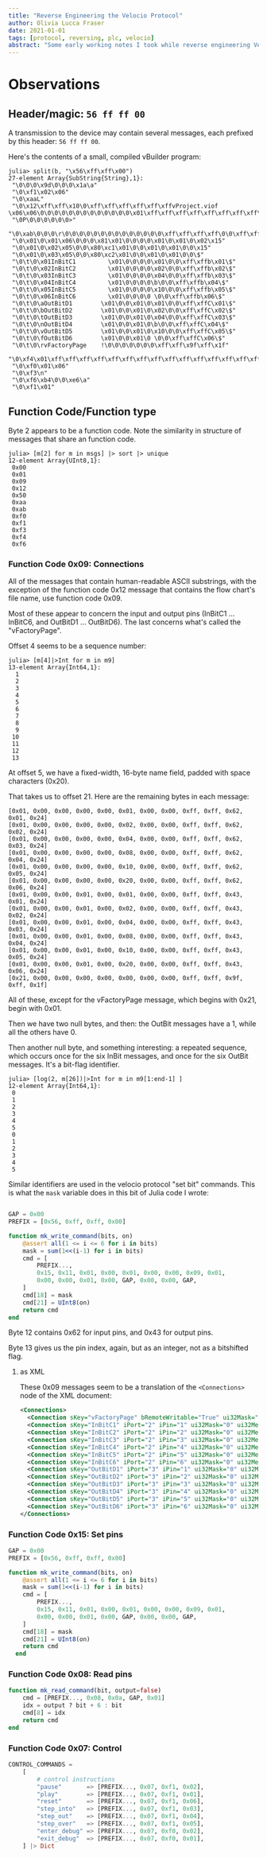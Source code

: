 ```yaml
---
title: "Reverse Engineering the Velocio Protocol"
author: Olivia Lucca Fraser
date: 2021-01-01
tags: [protocol, reversing, plc, velocio]
abstract: "Some early working notes I took while reverse engineering Velocio's proprietary protocol (over Modbus)"
---
```


# Observations

## Header/magic: `56 ff ff 00`

A transmission to the device may contain several messages, each prefixed by this header: `56 ff ff 00`.

Here's the contents of a small, compiled vBuilder program:

``` example
julia> split(b, "\x56\xff\xff\x00")
27-element Array{SubString{String},1}:
 "\0\0\0\x9d\0\0\0\x1a\a"
 "\0\xf1\x02\x06"
 "\0\xaaL"
 "\0\x12\xff\xff\x10\0\xff\xff\xff\xff\xff\xffvProject.viof           \x06\x06\0\0\0\0\0\0\0\0\0\0\0\0\0\x01\xff\xff\xff\xff\xff\xff\xff\xff\xff\xff\xff\xff\xff\xff\xff\xff\xff\xff\xff\xff\f"
 "\0P\0\0\0\0\0\0>"
 "\0\xab\0\0\0\r\0\0\0\0\0\0\0\0\0\0\0\0\0\0\xff\xff\xff\xff\0\0\xff\xff\xff\xff\0\0\0\x03\0\0\0\0\0\x01\xff\xff\xff\xff\xff\xff\xff\xff\xff\xff\xff\xff\xff\xff\xff\xff\xff\xff\x17"
 "\0\x01\0\x01\x06\0\0\0\x81\x01\0\0\0\0\x01\0\x01\0\x02\x15"
 "\0\x01\0\x02\x05\0\0\x80\xc1\x01\0\0\x01\0\x01\0\0\x15"
 "\0\x01\0\x03\x05\0\0\x80\xc2\x01\0\0\x01\0\x01\0\0\$"
 "\0\t\0\x01InBitC1         \x01\0\0\0\0\x01\0\0\xff\xffb\x01\$"
 "\0\t\0\x02InBitC2         \x01\0\0\0\0\x02\0\0\xff\xffb\x02\$"
 "\0\t\0\x03InBitC3         \x01\0\0\0\0\x04\0\0\xff\xffb\x03\$"
 "\0\t\0\x04InBitC4         \x01\0\0\0\0\b\0\0\xff\xffb\x04\$"
 "\0\t\0\x05InBitC5         \x01\0\0\0\0\x10\0\0\xff\xffb\x05\$"
 "\0\t\0\x06InBitC6         \x01\0\0\0\0 \0\0\xff\xffb\x06\$"
 "\0\t\0\aOutBitD1        \x01\0\0\x01\0\x01\0\0\xff\xffC\x01\$"
 "\0\t\0\bOutBitD2        \x01\0\0\x01\0\x02\0\0\xff\xffC\x02\$"
 "\0\t\0\tOutBitD3        \x01\0\0\x01\0\x04\0\0\xff\xffC\x03\$"
 "\0\t\0\nOutBitD4        \x01\0\0\x01\0\b\0\0\xff\xffC\x04\$"
 "\0\t\0\vOutBitD5        \x01\0\0\x01\0\x10\0\0\xff\xffC\x05\$"
 "\0\t\0\fOutBitD6        \x01\0\0\x01\0 \0\0\xff\xffC\x06\$"
 "\0\t\0\rvFactoryPage    !\0\0\0\0\0\0\0\xff\xff\x9f\xff\x1f"
 "\0\xf4\x01\xff\xff\xff\xff\xff\xff\xff\xff\xff\xff\xff\xff\xff\xff\xff\xff\xff\xff\xff\xff\xff\xff\xff\xff\a"
 "\0\xf0\x01\x06"
 "\0\xf3\n"
 "\0\xf6\xb4\0\0\xe6\a"
 "\0\xf1\x01"
```

## Function Code/Function type

Byte 2 appears to be a function code. Note the similarity in structure of messages that share an function code.

``` example
julia> [m[2] for m in msgs] |> sort |> unique
12-element Array{UInt8,1}:
 0x00
 0x01
 0x09
 0x12
 0x50
 0xaa
 0xab
 0xf0
 0xf1
 0xf3
 0xf4
 0xf6
```

### Function Code 0x09: Connections

All of the messages that contain human-readable ASCII substrings, with the exception of the function code 0x12 message that contains the flow chart's file name, use function code 0x09.

Most of these appear to concern the input and output pins (InBitC1 … InBitC6, and OutBitD1 … OutBitD6). The last concerns what's called the "vFactoryPage".

Offset 4 seems to be a sequence number:

``` example
julia> [m[4]|>Int for m in m9]
13-element Array{Int64,1}:
  1
  2
  3
  4
  5
  6
  7
  8
  9
 10
 11
 12
 13
```

At offset 5, we have a fixed-width, 16-byte name field, padded with space characters (0x20).

That takes us to offset 21. Here are the remaining bytes in each message:

``` example
[0x01, 0x00, 0x00, 0x00, 0x00, 0x01, 0x00, 0x00, 0xff, 0xff, 0x62, 0x01, 0x24]
[0x01, 0x00, 0x00, 0x00, 0x00, 0x02, 0x00, 0x00, 0xff, 0xff, 0x62, 0x02, 0x24]
[0x01, 0x00, 0x00, 0x00, 0x00, 0x04, 0x00, 0x00, 0xff, 0xff, 0x62, 0x03, 0x24]
[0x01, 0x00, 0x00, 0x00, 0x00, 0x08, 0x00, 0x00, 0xff, 0xff, 0x62, 0x04, 0x24]
[0x01, 0x00, 0x00, 0x00, 0x00, 0x10, 0x00, 0x00, 0xff, 0xff, 0x62, 0x05, 0x24]
[0x01, 0x00, 0x00, 0x00, 0x00, 0x20, 0x00, 0x00, 0xff, 0xff, 0x62, 0x06, 0x24]
[0x01, 0x00, 0x00, 0x01, 0x00, 0x01, 0x00, 0x00, 0xff, 0xff, 0x43, 0x01, 0x24]
[0x01, 0x00, 0x00, 0x01, 0x00, 0x02, 0x00, 0x00, 0xff, 0xff, 0x43, 0x02, 0x24]
[0x01, 0x00, 0x00, 0x01, 0x00, 0x04, 0x00, 0x00, 0xff, 0xff, 0x43, 0x03, 0x24]
[0x01, 0x00, 0x00, 0x01, 0x00, 0x08, 0x00, 0x00, 0xff, 0xff, 0x43, 0x04, 0x24]
[0x01, 0x00, 0x00, 0x01, 0x00, 0x10, 0x00, 0x00, 0xff, 0xff, 0x43, 0x05, 0x24]
[0x01, 0x00, 0x00, 0x01, 0x00, 0x20, 0x00, 0x00, 0xff, 0xff, 0x43, 0x06, 0x24]
[0x21, 0x00, 0x00, 0x00, 0x00, 0x00, 0x00, 0x00, 0xff, 0xff, 0x9f, 0xff, 0x1f]
```

All of these, except for the vFactoryPage message, which begins with 0x21, begin with 0x01.

Then we have two null bytes, and then: the OutBit messages have a 1, while all the others have 0.

Then another null byte, and something interesting: a repeated sequence, which occurs once for the six InBit messages, and once for the six OutBit messages. It's a bit-flag identifier.

``` example
julia> [log(2, m[26])|>Int for m in m9[1:end-1] ]
12-element Array{Int64,1}:
 0
 1
 2
 3
 4
 5
 0
 1
 2
 3
 4
 5

```

Similar identifiers are used in the velocio protocol "set bit" commands. This is what the `mask` variable does in this bit of Julia code I wrote:

``` julia

GAP = 0x00
PREFIX = [0x56, 0xff, 0xff, 0x00]

function mk_write_command(bits, on)
    @assert all(1 <= i <= 6 for i in bits)
    mask = sum(1<<(i-1) for i in bits)
    cmd = [
        PREFIX...,
        0x15, 0x11, 0x01, 0x00, 0x01, 0x00, 0x00, 0x09, 0x01,
        0x00, 0x00, 0x01, 0x00, GAP, 0x00, 0x00, GAP,
    ]
    cmd[18] = mask
    cmd[21] = UInt8(on)
    return cmd
end
```

Byte 12 contains 0x62 for input pins, and 0x43 for output pins.

Byte 13 gives us the pin index, again, but as an integer, not as a bitshifted flag.

1.  as XML
    
    These 0x09 messages seem to be a translation of the `<Connections>` node of the XML document:
    
    ``` xml
    <Connections>
      <Connection sKey="vFactoryPage" bRemoteWritable="True" ui32Mask="0" ui32MessageId="0" ui32Period="0" dataType="UI16" dataSource="register" />
      <Connection sKey="InBitC1" iPort="2" iPin="1" ui32Mask="0" ui32MessageId="0" ui32Period="0" dataType="Bit" dataSource="input" />
      <Connection sKey="InBitC2" iPort="2" iPin="2" ui32Mask="0" ui32MessageId="0" ui32Period="0" dataType="Bit" dataSource="input" />
      <Connection sKey="InBitC3" iPort="2" iPin="3" ui32Mask="0" ui32MessageId="0" ui32Period="0" dataType="Bit" dataSource="input" />
      <Connection sKey="InBitC4" iPort="2" iPin="4" ui32Mask="0" ui32MessageId="0" ui32Period="0" dataType="Bit" dataSource="input" />
      <Connection sKey="InBitC5" iPort="2" iPin="5" ui32Mask="0" ui32MessageId="0" ui32Period="0" dataType="Bit" dataSource="input" />
      <Connection sKey="InBitC6" iPort="2" iPin="6" ui32Mask="0" ui32MessageId="0" ui32Period="0" dataType="Bit" dataSource="input" />
      <Connection sKey="OutBitD1" iPort="3" iPin="1" ui32Mask="0" ui32MessageId="0" ui32Period="0" dataType="Bit" dataSource="output" />
      <Connection sKey="OutBitD2" iPort="3" iPin="2" ui32Mask="0" ui32MessageId="0" ui32Period="0" dataType="Bit" dataSource="output" />
      <Connection sKey="OutBitD3" iPort="3" iPin="3" ui32Mask="0" ui32MessageId="0" ui32Period="0" dataType="Bit" dataSource="output" />
      <Connection sKey="OutBitD4" iPort="3" iPin="4" ui32Mask="0" ui32MessageId="0" ui32Period="0" dataType="Bit" dataSource="output" />
      <Connection sKey="OutBitD5" iPort="3" iPin="5" ui32Mask="0" ui32MessageId="0" ui32Period="0" dataType="Bit" dataSource="output" />
      <Connection sKey="OutBitD6" iPort="3" iPin="6" ui32Mask="0" ui32MessageId="0" ui32Period="0" dataType="Bit" dataSource="output" />
    </Connections>
    ```

### Function Code 0x15: Set pins

``` julia
GAP = 0x00
PREFIX = [0x56, 0xff, 0xff, 0x00]

function mk_write_command(bits, on)
    @assert all(1 <= i <= 6 for i in bits)
    mask = sum(1<<(i-1) for i in bits)
    cmd = [
        PREFIX...,
        0x15, 0x11, 0x01, 0x00, 0x01, 0x00, 0x00, 0x09, 0x01,
        0x00, 0x00, 0x01, 0x00, GAP, 0x00, 0x00, GAP,
    ]
    cmd[18] = mask
    cmd[21] = UInt8(on)
    return cmd
  end
```

### Function Code 0x08: Read pins

``` julia
function mk_read_command(bit, output=false)
    cmd = [PREFIX..., 0x08, 0x0a, GAP, 0x01]
    idx = output ? bit + 6 : bit
    cmd[8] = idx
    return cmd
end
```

### Function Code 0x07: Control

``` julia
CONTROL_COMMANDS =
    [
        # control instructions
        "pause"       => [PREFIX..., 0x07, 0xf1, 0x02],
        "play"        => [PREFIX..., 0x07, 0xf1, 0x01],
        "reset"       => [PREFIX..., 0x07, 0xf1, 0x06],
        "step_into"   => [PREFIX..., 0x07, 0xf1, 0x03],
        "step_out"    => [PREFIX..., 0x07, 0xf1, 0x04],
        "step_over"   => [PREFIX..., 0x07, 0xf1, 0x05],
        "enter_debug" => [PREFIX..., 0x07, 0xf0, 0x02],
        "exit_debug"  => [PREFIX..., 0x07, 0xf0, 0x01],
    ] |> Dict
```
